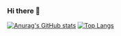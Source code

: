 ### Hi there 👋

[![Anurag's GitHub stats](https://github-readme-stats.vercel.app/api?username=victor11555&show_icons=true&theme=dark&hide=issues)](https://github.com/victor11555)   [![Top Langs](https://github-readme-stats.vercel.app/api/top-langs/?username=victor11555&show_icons=true&theme=dark&layout=compact)](https://github.com/victor11555)

